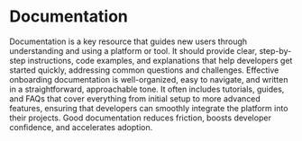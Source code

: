 # Documentation

Documentation is a key resource that guides new users through understanding and using a platform or tool. It should provide clear, step-by-step instructions, code examples, and explanations that help developers get started quickly, addressing common questions and challenges. Effective onboarding documentation is well-organized, easy to navigate, and written in a straightforward, approachable tone. It often includes tutorials, guides, and FAQs that cover everything from initial setup to more advanced features, ensuring that developers can smoothly integrate the platform into their projects. Good documentation reduces friction, boosts developer confidence, and accelerates adoption.